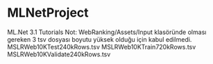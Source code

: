 # MLNetProject
 ML.Net 3.1 Tutorials
Not: WebRanking/Assets/Input klasöründe olması gereken 3 tsv dosyası boyutu yüksek olduğu için kabul edilmedi.
MSLRWeb10KTest240kRows.tsv
MSLRWeb10KTrain720kRows.tsv
MSLRWeb10KValidate240kRows.tsv
